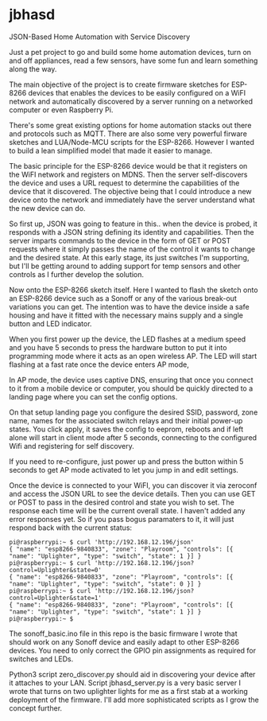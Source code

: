 # jbhasd
JSON-Based Home Automation with Service Discovery

Just a pet project to go and build some home automation devices, turn on and off appliances, read a few sensors, have some fun and learn something along the way. 

The main objective of the project is to create firmware sketches for ESP-8266 devices that enables the devices to be easily configured on a WiFI network and automatically discovered by a server running on a networked computer or even Raspberry Pi.

There's some great existing options for home automation stacks out there and protocols such as MQTT. There are also some very powerful firware sketches and LUA/Node-MCU scripts for the ESP-8266. However I wanted to build a lean simplified model that made it easier to manage.

The basic principle for the ESP-8266 device would be that it registers on the WiFI network and registers on MDNS. Then the server self-discovers the device and uses a URL request to determine the capabilities of the device that it discovered. The objective being that I could introduce a new device onto the network and immediately have the server understand what the new device can do. 

So first up, JSON was going to feature in this.. when the device is probed, it responds with a JSON string defining its identity and capabilities. Then the server imparts commands to the device in the form of GET or POST requests where it simply passes the name of the control it wants to change and the desired state. At this early stage, its just switches I'm supporting, but I'll be getting around to adding support for temp sensors and other controls as I further develop the solution.

Now onto the ESP-8266 sketch itself. Here I wanted to flash the sketch onto an ESP-8266 device such as a Sonoff or any of the various break-out variations you can get. The intention was to have the device inside a safe housing and have it fitted with the necessary mains supply and a single button and LED indicator. 

When you first power up the device, the LED flashes at a medium speed and you have 5 seconds to press the hardware button to put it into programming mode where it acts as an open wireless AP. The LED will start flashing at a fast rate once the device enters AP mode,

In AP mode, the device uses captive DNS, ensuring that once you connect to it from a mobile device or computer, you should be quickly directed to a landing page where you can set the config options. 

On that setup landing page you configure the desired SSID, password, zone name, names for the associated switch relays and their initial power-up states. You click apply, it saves the config to eeprom, reboots and if left alone will start in client mode after 5 seconds, connecting to the configured Wifi and registering for self discovery.

If you need to re-configure, just power up and press the button within 5 seconds to get AP mode activated to let you jump in and edit settings. 

Once the device is connected to your WiFI, you can discover it via zeroconf and access the JSON URL to see the device details. Then you can use GET or POST to pass in the desired control and state you wish to set. The response each time will be the current overall state. I haven't added any error responses yet. So if you pass bogus paramaters to it, it will just respond back with the current status:

```
pi@raspberrypi:~ $ curl 'http://192.168.12.196/json'
{ "name": "esp8266-9840833", "zone": "Playroom", "controls": [{ "name": "Uplighter", "type": "switch", "state": 1 }] }
pi@raspberrypi:~ $ curl 'http://192.168.12.196/json?control=Uplighter&state=0'
{ "name": "esp8266-9840833", "zone": "Playroom", "controls": [{ "name": "Uplighter", "type": "switch", "state": 0 }] }
pi@raspberrypi:~ $ curl 'http://192.168.12.196/json?control=Uplighter&state=1'
{ "name": "esp8266-9840833", "zone": "Playroom", "controls": [{ "name": "Uplighter", "type": "switch", "state": 1 }] }
pi@raspberrypi:~ $
```

The sonoff_basic.ino file in this repo is the basic firmware I wrote that should work on any Sonoff device and easily adapt to other ESP-8266 devices. You need to only correct the GPIO pin assignments as required for switches and LEDs.

Python3 script zero_discover.py should aid in discovering your device after it attaches to your LAN. Script jbhasd_server.py is a very basic server I wrote that turns on two uplighter lights for me as a first stab at a working deployment of the firmware. I'll add more sophisticated scripts as I grow the concept further.
